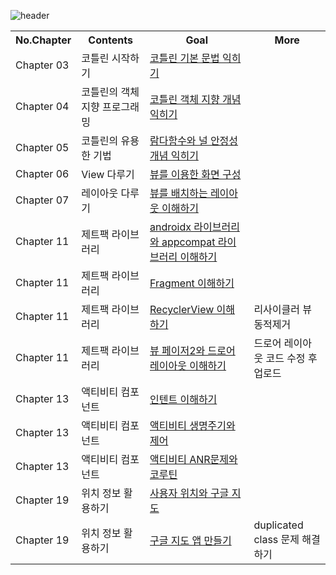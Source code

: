 
![header](https://capsule-render.vercel.app/api?type=Rounded&color=gradient&height=100&section=footer&text=2022-2%20Mobile%20App%20Programming&fontSize=30)

<table>
  <th> No.Chapter </th>
  <th> Contents </th>
  <th> Goal </th>
  <th> More </th>
  <tr>
    <td> Chapter 03 </td>
    <td> 
        코틀린 시작하기
    </td>
    <td> <a href="https://github.com/B-JayU/2022-2-Mobile-App-Programing/blob/afab8bc8c9d30f8cf3e7a65afc57be71ec014408/Kotlin%20%E1%84%86%E1%85%AE%E1%86%AB%E1%84%87%E1%85%A5%E1%86%B8%20%E1%84%8B%E1%85%B5%E1%84%85%E1%85%A9%E1%86%AB/ch03.%20%E1%84%8F%E1%85%A9%E1%84%90%E1%85%B3%E1%86%AF%E1%84%85%E1%85%B5%E1%86%AB%20%E1%84%89%E1%85%B5%E1%84%8C%E1%85%A1%E1%86%A8%E1%84%92%E1%85%A1%E1%84%80%E1%85%B5.pdf">코틀린 기본 문법 익히기 </td>
    <td></td>
  </tr>
  <tr>
    <td> Chapter 04 </td>
    <td> 
      코틀린의 객체 지향 프로그래밍
    </td>
    <td> <a href="https://github.com/B-JayU/2022-2-Mobile-App-Programing/blob/afab8bc8c9d30f8cf3e7a65afc57be71ec014408/Kotlin%20%E1%84%86%E1%85%AE%E1%86%AB%E1%84%87%E1%85%A5%E1%86%B8%20%E1%84%8B%E1%85%B5%E1%84%85%E1%85%A9%E1%86%AB/ch04.%20%E1%84%8F%E1%85%A9%E1%84%90%E1%85%B3%E1%86%AF%E1%84%85%E1%85%B5%E1%86%AB%20%E1%84%80%E1%85%A2%E1%86%A8%E1%84%8E%E1%85%A6%E1%84%8C%E1%85%B5%E1%84%92%E1%85%A3%E1%86%BC%20%E1%84%91%E1%85%B3%E1%84%85%E1%85%A9%E1%84%80%E1%85%B3%E1%84%85%E1%85%A2%E1%84%86%E1%85%B5%E1%86%BC.pdf">코틀린 객체 지향 개념 익히기</td>
    <td></td>
  </tr>
  <tr>
    <td> Chapter 05 </td>
    <td> 
      코틀린의 유용한 기법
    </td>
    <td> <a href="https://github.com/B-JayU/2022-2-Mobile-App-Programing/blob/afab8bc8c9d30f8cf3e7a65afc57be71ec014408/Kotlin%20%E1%84%86%E1%85%AE%E1%86%AB%E1%84%87%E1%85%A5%E1%86%B8%20%E1%84%8B%E1%85%B5%E1%84%85%E1%85%A9%E1%86%AB/ch05.%20%E1%84%8F%E1%85%A9%E1%84%90%E1%85%B3%E1%86%AF%E1%84%85%E1%85%B5%E1%86%AB%E1%84%8B%E1%85%B4%20%E1%84%8B%E1%85%B2%E1%84%8B%E1%85%AD%E1%86%BC%E1%84%92%E1%85%A1%E1%86%AB%20%E1%84%80%E1%85%B5%E1%84%87%E1%85%A5%E1%86%B8.pdf
">람다함수와 널 안정성 개념 익히기</td>
    <td></td>
  </tr>
  <tr>
    <td> Chapter 06 </td>
    <td> 
      View 다루기
    </td>
    <td> <a href="https://github.com/B-JayU/2022-2-Mobile-App-     Programing/blob/main/CH06_View/%EB%B7%B0%EB%A5%BC%20%EC%9D%B4%EC%9A%A9%ED%95%9C%20%ED%99%94%EB%A9%B4%EA%B5%AC%EC%84%B1.md">뷰를 이용한 화면 구성 </td>
    <td></td>
  </tr>
  <tr>
    <td> Chapter 07 </td>
    <td> 
      레이아웃 다루기
    </td>
    <td> <a href="https://github.com/B-JayU/2022-2-Mobile-App-Programing/blob/63b726e801297839029d0a9599d79c79697cbe61/CH07_Layout/%EB%A0%88%EC%9D%B4%EC%95%84%EC%9B%83.md">뷰를 배치하는 레이아웃 이해하기 </td>
    <td></td>
  </tr>
  <tr>
    <td> Chapter 11 </td>
    <td> 
      제트팩 라이브러리
    </td>
    <td> <a href="https://github.com/B-JayU/2022-2-Mobile-App-Programing/blob/2edef26ae8743e9fa040488edede3804717c08b3/CH11_%EC%A0%9C%ED%8A%B8%ED%8C%A9%20%EB%9D%BC%EC%9D%B4%EB%B8%8C%EB%9F%AC%EB%A6%AC/(1)%20Androidx%EC%99%80%20appcompat%20%EB%9D%BC%EC%9D%B4%EB%B8%8C%EB%9F%AC%EB%A6%AC%20%EC%9D%B4%ED%95%B4.md">androidx 라이브러리와 appcompat 라이브러리 이해하기 </td>
    <td></td>
  </tr>
  <tr>
    <td> Chapter 11 </td>
    <td> 
      제트팩 라이브러리
    </td>
    <td> <a href="https://github.com/B-JayU/2022-2-Mobile-App-Programing/blob/d5aa498026f40bccf7c62c843aadd4d922aad5bf/CH11_%EC%A0%9C%ED%8A%B8%ED%8C%A9%20%EB%9D%BC%EC%9D%B4%EB%B8%8C%EB%9F%AC%EB%A6%AC/(2)%20%ED%94%84%EB%9E%98%EA%B7%B8%EB%A8%BC%ED%8A%B8%20%EC%9D%B4%ED%95%B4%ED%95%98%EA%B8%B0.md">Fragment 이해하기 </td>
    <td></td>
  </tr>
  <tr>
    <td> Chapter 11 </td>
    <td> 
      제트팩 라이브러리
    </td>
    <td> <a href="https://github.com/B-JayU/2022-2-Mobile-App-Programing/blob/fa31cc95707c6ded8e2b57f4335c0b69135a3b55/CH11_%EC%A0%9C%ED%8A%B8%ED%8C%A9%20%EB%9D%BC%EC%9D%B4%EB%B8%8C%EB%9F%AC%EB%A6%AC/(3)%20%EB%A6%AC%EC%82%AC%EC%9D%B4%ED%81%B4%EB%9F%AC%20%EB%B7%B0%20%EC%9D%B4%ED%95%B4%ED%95%98%EA%B8%B0.md">RecyclerView 이해하기 </td>
    <td>리사이클러 뷰 동적제거</td>
  </tr>
  <tr>
    <td> Chapter 11 </td>
    <td> 
      제트팩 라이브러리
    </td>
    <td> <a href="https://github.com/B-JayU/2022-2-Mobile-App-Programing/blob/2d8f9e6bd9c6221f34364ac503564aa087e154e1/CH11_%EC%A0%9C%ED%8A%B8%ED%8C%A9%20%EB%9D%BC%EC%9D%B4%EB%B8%8C%EB%9F%AC%EB%A6%AC/(4)%20%EB%B7%B0%ED%8E%98%EC%9D%B4%EC%A0%802%EC%99%80%20%EB%93%9C%EB%A1%9C%EC%96%B4%EB%A0%88%EC%9D%B4%EC%95%84%EC%9B%83%20%EC%9D%B4%ED%95%B4%ED%95%98%EA%B8%B0.md">뷰 페이저2와 드로어레이아웃 이해하기</td>
    <td>드로어 레이아웃 코드 수정 후 업로드</td>
  </tr>
  <tr>
    <td> Chapter 13 </td>
    <td> 
      액티비티 컴포넌트
    </td>
    <td> <a href="https://github.com/B-JayU/2022-2-Mobile-App-Programing/blob/eb719f7d48fab783697186ad6848bd36b22723a5/CH13_%EC%95%A1%ED%8B%B0%EB%B9%84%ED%8B%B0%20%EC%BB%B4%ED%8F%AC%EB%84%8C%ED%8A%B8/%EC%9D%B8%ED%85%90%ED%8A%B8%20%EC%9D%B4%ED%95%B4%ED%95%98%EA%B8%B0(1).md">인텐트 이해하기</td>
    <td> </td>
  </tr>
  <tr>
    <td> Chapter 13 </td>
    <td> 
      액티비티 컴포넌트
    </td>
    <td> <a href="https://github.com/B-JayU/2022-2-Mobile-App-Programing/blob/6e116099391c0235fd2b7ece9fd128cde0fa3e29/CH13_%EC%95%A1%ED%8B%B0%EB%B9%84%ED%8B%B0%20%EC%BB%B4%ED%8F%AC%EB%84%8C%ED%8A%B8/%EC%95%A1%ED%8B%B0%EB%B9%84%ED%8B%B0%20%EC%83%9D%EB%AA%85%EC%A3%BC%EA%B8%B0%EC%99%80%20%EC%A0%9C%EC%96%B4.md">액티비티 생명주기와 제어</td>
    <td> </td>
  </tr>
  <tr>
    <td> Chapter 13 </td>
    <td> 
      액티비티 컴포넌트
    </td>
    <td> <a href="https://github.com/B-JayU/2022-2-Mobile-App-Programing/blob/78e63dc9fe397454a1429fe659d11df6de102d9a/CH13_%EC%95%A1%ED%8B%B0%EB%B9%84%ED%8B%B0%20%EC%BB%B4%ED%8F%AC%EB%84%8C%ED%8A%B8/%EC%95%A1%ED%8B%B0%EB%B9%84%ED%8B%B0%20ANR%20%EB%AC%B8%EC%A0%9C%EC%99%80%20%EC%BD%94%EB%A3%A8%ED%8B%B4.md">액티비티 ANR문제와 코루틴</td>
    <td> </td>
  </tr>
  <tr>
    <td> Chapter 19 </td>
    <td> 
      위치 정보 활용하기
    </td>
    <td> <a href="https://github.com/B-JayU/2022-2-Mobile-App-Programing/blob/212f75aaf42eb2a636512886ce43e584657de1a0/CH13_%EC%95%A1%ED%8B%B0%EB%B9%84%ED%8B%B0%20%EC%BB%B4%ED%8F%AC%EB%84%8C%ED%8A%B8/%EC%9C%84%EC%B9%98%20%EC%A0%95%EB%B3%B4%20%ED%99%9C%EC%9A%A9%ED%95%98%EA%B8%B0.md">사용자 위치와 구글 지도</td>
    <td>  </td>
  </tr>
  <tr>
    <td> Chapter 19 </td>
    <td> 
      위치 정보 활용하기
    </td>
    <td> <a href="https://github.com/B-JayU/2022-2-Mobile-App-Programing/tree/main/CH19_%E1%84%8B%E1%85%B1%E1%84%8E%E1%85%B5%20%E1%84%8C%E1%85%A5%E1%86%BC%E1%84%87%E1%85%A9%20%E1%84%92%E1%85%AA%E1%86%AF%E1%84%8B%E1%85%AD%E1%86%BC%E1%84%92%E1%85%A1%E1%84%80%E1%85%B5"> 구글 지도 앱 만들기 </td>
    <td> duplicated class 문제 해결하기 </td>
  </tr>
</table>



